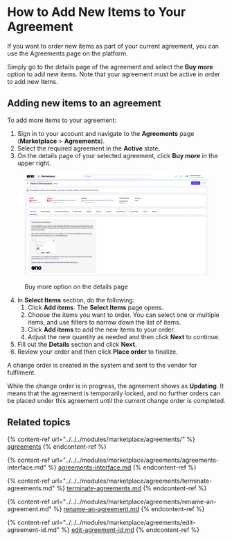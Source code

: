 # How to Add New Items to Your Agreement

If you want to order new items as part of your current agreement, you can use the Agreements page on the platform.&#x20;

Simply go to the details page of the agreement and select the **Buy more** option to add new items. Note that your agreement must be active in order to add new items.

## Adding new items to an agreement

To add more items to your agreement:

1. Sign in to your account and navigate to the **Agreements** page (**Marketplace** > **Agreements**).&#x20;
2. Select the required agreement in the **Active** state.
3. On the details page of your selected agreement, click **Buy more** in the upper right.&#x20;

<figure><img src="../../../.gitbook/assets/image (1) (1) (1) (1) (1).png" alt=""><figcaption><p> Buy more option on the details page</p></figcaption></figure>

4. In **Select Items** section, do the following:
   1. Click **Add items**. The **Select Items** page opens.&#x20;
   2. Choose the items you want to order. You can select one or multiple items, and use filters to narrow down the list of items.&#x20;
   3. Click **Add items** to add the new items to your order.&#x20;
   4. Adjust the new quantity as needed and then click **Next** to continue.&#x20;
5. Fill out the **Details** section and click **Next**.
6. Review your order and then click **Place order** to finalize.

A change order is created in the system and sent to the vendor for fulfilment.&#x20;

While the change order is in progress, the agreement shows as **Updating**. It means that the agreement is temporarily locked, and no further orders can be placed under this agreement until the current change order is completed.

## Related topics

{% content-ref url="../../../modules/marketplace/agreements/" %}
[agreements](../../../modules/marketplace/agreements/)
{% endcontent-ref %}

{% content-ref url="../../../modules/marketplace/agreements/agreements-interface.md" %}
[agreements-interface.md](../../../modules/marketplace/agreements/agreements-interface.md)
{% endcontent-ref %}

{% content-ref url="../../../modules/marketplace/agreements/terminate-agreements.md" %}
[terminate-agreements.md](../../../modules/marketplace/agreements/terminate-agreements.md)
{% endcontent-ref %}

{% content-ref url="../../../modules/marketplace/agreements/rename-an-agreement.md" %}
[rename-an-agreement.md](../../../modules/marketplace/agreements/rename-an-agreement.md)
{% endcontent-ref %}

{% content-ref url="../../../modules/marketplace/agreements/edit-agreement-id.md" %}
[edit-agreement-id.md](../../../modules/marketplace/agreements/edit-agreement-id.md)
{% endcontent-ref %}
